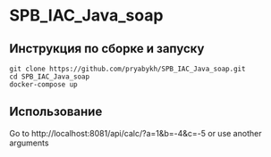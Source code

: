 # SPB_IAC_Java_soap
## Инструкция по сборке и запуску
``git clone https://github.com/pryabykh/SPB_IAC_Java_soap.git``\
``cd SPB_IAC_Java_soap``\
``docker-compose up``
## Использование
Go to http://localhost:8081/api/calc/?a=1&b=-4&c=-5 or use another arguments
